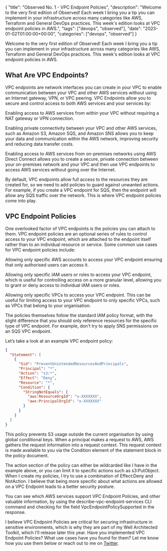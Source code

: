 {
    "title": "Observed No. 1 - VPC Endpoint Policies",
    "description": "Welcome to the very first edition of Observed! Each week I bring you a tip you can implement in your infrastructure across many categories like AWS, Terraform and General DevOps practices. This week's edition looks at VPC endpoint policies in AWS.",
    "tags": ["devops", "observed"],
    "date": "2023-01-02T01:00:00+00:00",
    "categories": ["devops", "observed"]
}

Welcome to the very first edition of Observed! Each week I bring you a tip you can implement in your infrastructure across many categories like AWS, Terraform and General DevOps practices. This week's edition looks at VPC endpoint policies in AWS.

## What Are VPC Endpoints?

VPC endpoints are network interfaces you can create in your VPC to enable communication between your VPC and other AWS services without using an Internet gateway, VPN, or VPC peering. VPC Endpoints allow you to secure and control access to both AWS services and your services by:

Enabling access to AWS services from within your VPC without requiring a NAT gateway or VPN connection.

Enabling private connectivity between your VPC and other AWS services, such as Amazon S3, Amazon SQS, and Amazon SNS allows you to keep your data and communication within the AWS network, improving security and reducing data transfer costs.

Enabling access to AWS services from on-premises networks using AWS Direct Connect allows you to create a secure, private connection between your on-premises network and your VPC and then use VPC endpoints to access AWS services without going over the Internet.

By default, VPC endpoints allow full access to the resources they are created for, so we need to add policies to guard against unwanted actions. For example, if you create a VPC endpoint for SQS, then the endpoint will allow any SQS traffic over the network. This is where VPC endpoint policies come into play.

## VPC Endpoint Policies

One overlooked factor of VPC endpoints is the policies you can attach to them. VPC endpoint policies are an optional series of rules to control access to your VPC endpoint, which are attached to the endpoint itself rather than to an individual resource or service. Some common use cases for VPC endpoint policies include:

Allowing only specific AWS accounts to access your VPC endpoint ensuring that only authorised users can access it.

Allowing only specific IAM users or roles to access your VPC endpoint, which is useful for controlling access on a more granular level, allowing you to grant or deny access to individual IAM users or roles.

Allowing only specific VPCs to access your VPC endpoint. This can be useful for limiting access to your VPC endpoint to only specific VPCs, such as VPCs that belong to your organisation.

The policies themselves follow the standard IAM policy format, with the slight difference that you should only reference resources for the specific type of VPC endpoint. For example, don't try to apply SNS permissions on an SQS VPC endpoint.

Let’s take a look at an example VPC endpoint policy:

```json
{
  "Statement": [
    {
      "Sid": "PreventUnintendedResourcesAndPrincipals",
      "Principal": "*",
      "Action": "s3:*",
      "Effect": "Deny",
      "Resource": "*",
      "Condition": {
        "StringNotEquals": {
          "aws:ResourceOrgId": "o-XXXXXXX",
          "aws:PrincipalOrgId": "o-XXXXXXX"
        }
      }
    }
  ]
}
```

This policy prevents S3 usage outside the current organisation by using global conditional keys. When a principal makes a request to AWS, AWS gathers the request information into a request context. This request context is made available to you via the Condition element of the statement block in the policy document.

The action section of the policy can either be wildcarded like I have in the example above, or you can limit it to specific actions such as s3:PutObject. When I create my policies, I try to use a combination of Effect:Deny and NotAction. I believe that being more specific about what actions are allowed on a VPC Endpoint leads to a better security posture.

You can see which AWS services support VPC Endpoint Policies, and other valuable information, by using the describe-vpc-endpoint-services CLI command and checking for the field VpcEndpointPolicySupported in the response.

I believe VPC Endpoint Policies are critical for securing infrastructure in sensitive environments, which is why they are part of my Well Architected Toolkit, which I’ll release later this year. Have you implemented VPC Endpoint Policies? What use cases have you found for them? Let me know how you use them below or reach out to me on [Twitter](https://twitter.com/codewithstu).
